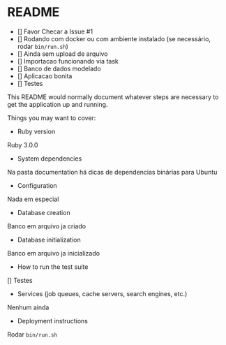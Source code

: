 # README

- [] Favor Checar a Issue #1
- [] Rodando com docker ou com ambiente instalado (se necessário, rodar `bin/run.sh`)
- [] Ainda sem upload de arquivo
- [] Importacao funcionando via task
- [] Banco de dados modelado
- [] Aplicacao bonita
- [] Testes

This README would normally document whatever steps are necessary to get the
application up and running.

Things you may want to cover:

* Ruby version

Ruby 3.0.0

* System dependencies

Na pasta documentation há dicas de dependencias binárias para Ubuntu

* Configuration

Nada em especial

* Database creation

Banco em arquivo ja criado

* Database initialization

Banco em arquivo ja inicializado

* How to run the test suite

[] Testes

* Services (job queues, cache servers, search engines, etc.)

Nenhum ainda

* Deployment instructions

Rodar `bin/run.sh`

